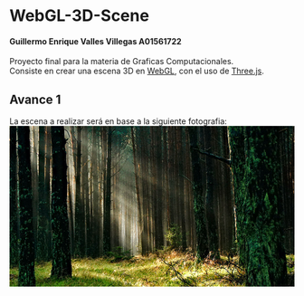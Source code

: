 # WebGL-3D-Scene

#### Guillermo Enrique Valles Villegas A01561722
Proyecto final para la materia de Graficas Computacionales.\
Consiste en crear una escena 3D en [WebGL](https://get.webgl.org), con el uso de [Three.js](https://threejs.org).
## Avance 1
La escena a realizar será en base a la siguiente fotografia:\
![Foto paisaje](./forest.jpg)


